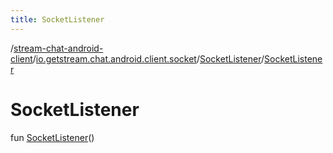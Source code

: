 ```yaml
---
title: SocketListener
---
```

/[stream-chat-android-client](../../index.md)/[io.getstream.chat.android.client.socket](../index.md)/[SocketListener](index.md)/[SocketListener](SocketListener.md)  
  
  
  
# SocketListener  
fun [SocketListener](SocketListener.md)()
